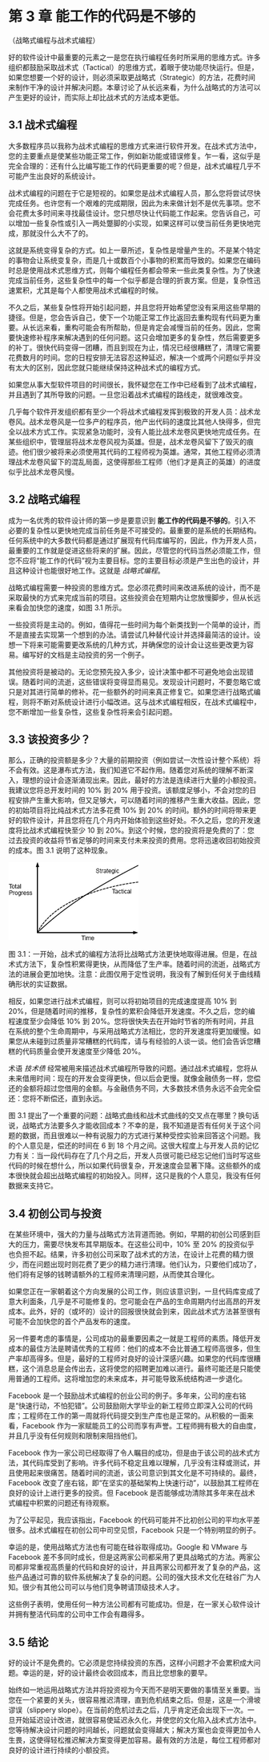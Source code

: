 # 第 3 章 能工作的代码是不够的
（战略式编程与战术式编程）

好的软件设计中最重要的元素之一是您在执行编程任务时所采用的思维方式。许多组织都鼓励采取战术式（Tactical）的思维方式，着眼于使功能尽快运行。但是，如果您想要一个好的设计，则必须采取更战略式（Strategic）的方法，花费时间来制作干净的设计并解决问题。本章讨论了从长远来看，为什么战略式的方法可以产生更好的设计，而实际上却比战术式的方法成本更低。

## 3.1 战术式编程

大多数程序员以我称为战术式编程的思维方式来进行软件开发。在战术式方法中，您的主要重点是使某些功能正常工作，例如新功能或错误修复。乍一看，这似乎是完全合理的：还有什么比编写能工作的代码更重要的呢？但是，战术式编程几乎不可能产生出良好的系统设计。

战术式编程的问题在于它是短视的。如果您是战术式编程人员，那么您将尝试尽快完成任务。也许您有一个艰难的完成期限，因此为未来做计划不是优先事项。您不会花费太多时间来寻找最佳设计。您只想尽快让代码能工作起来。您告诉自己，可以增加一些复杂性或引入一两处蹩脚的小实现，如果这样可以使当前任务更快地完成，那就没什么大不了的。

这就是系统变得复杂的方式。如上一章所述，复杂性是增量产生的。不是某个特定的事物会让系统变复杂，而是几十或数百个小事物的积累而导致的。如果您在编码时总是使用战术式思维方式，则每个编程任务都会带来一些此类复杂性。为了快速完成当前任务，这些复杂性中的每一个似乎都是合理的折衷方案。但是，复杂性迅速累积，尤其是每个人都使用战术式编程的时候。

不久之后，某些复杂性将开始引起问题，并且您将开始希望您没有采用这些早期的捷径。但是，您会告诉自己，使下一个功能正常工作比返回去重构现有代码更为重要。从长远来看，重构可能会有所帮助，但是肯定会减慢当前的任务。因此，您需要快速修补程序来解决遇到的任何问题。这只会增加更多的复杂性，然后需要更多的补丁。很快代码变得一团糟，而且到现在为止，情况已经很糟糕了，清理它需要花费数月的时间。您的日程安排无法容忍这种延迟，解决一个或两个问题似乎并没有太大的区别，因此您就只能继续保持这种战术式的编程方式。

如果您从事大型软件项目的时间很长，我怀疑您在工作中已经看到了战术式编程，并且遇到了其所导致的问题。一旦您沿着战术式编程的路线走，就很难改变。

几乎每个软件开发组织都有至少一个将战术式编程发挥到极致的开发人员：战术龙卷风。战术龙卷风是一位多产的程序员，他产出代码的速度比其他人快得多，但完全以战术方式工作。实现紧急功能时，没有人能比战术龙卷风更快地完成任务。在某些组织中，管理层将战术龙卷风视为英雄。但是，战术龙卷风留下了毁灭的痕迹。他们很少被将来必须使用其代码的工程师视为英雄。通常，其他工程师必须清理战术龙卷风留下的混乱局面，这使得那些工程师（他们才是真正的英雄）的进度似乎比战术龙卷风慢。

## 3.2 战略式编程

成为一名优秀的软件设计师的第一步是要意识到 **能工作的代码是不够的**。引入不必要的复杂性以更快地完成当前任务是不可接受的。最重要的是系统的长期结构。任何系统中的大多数代码都是通过扩展现有代码库编写的，因此，作为开发人员，最重要的工作就是促进这些将来的扩展。因此，尽管您的代码当然必须能工作，但您不应将“能工作的代码”视为主要目标。您的主要目标必须是产生出色的设计，并且这种设计也能很好地工作。这就是 *战略式编程*。

战略式编程需要一种投资的思维方式。您必须花费时间来改进系统的设计，而不是采取最快的方式来完成当前的项目。这些投资会在短期内让您放慢脚步，但从长远来看会加快您的速度，如图 3.1 所示。

一些投资将是主动的。例如，值得花一些时间为每个新类找到一个简单的设计，而不是直接去实现第一个想到的办法。请尝试几种替代设计并选择最简洁的设计。设想一下将来可能需要更改系统的几种方式，并确保您的设计会让这些更改更为容易。编写好的文档是主动投资的另一个例子。

其他投资将是被动的。无论您预先投入多少，设计决策中都不可避免地会出现错误。随着时间的流逝，这些错误将变得显而易见。发现设计问题时，不要忽略它或只是对其进行简单的修补。花一些额外的时间来真正修复它。如果您进行战略式编程，则将不断对系统设计进行小幅改进。这与战术式编程相反，在战术式编程中，您不断增加一些复杂性，这些复杂性将来会引起问题。

## 3.3 该投资多少？

那么，正确的投资额是多少？大量的前期投资（例如尝试一次性设计整个系统）将不会有效。这是瀑布式方法，我们知道它不起作用。随着您对系统的理解不断深入，理想的设计会逐渐涌现出来。因此，最好的方法是连续进行大量的小额投资 ​​。我建议您将总开发时间的 10% 到 20% 用于投资。该额度足够小，不会对您的日程安排产生重大影响，但又足够大，可以随着时间的推移产生重大收益。因此，您的初始项目将比纯战术式方法多花费 10% 到 20% 的时间。额外的时间将带来更好的软件设计，并且您将在几个月内开始体验到这些好处。不久之后，您的开发速度将比战术式编程快至少 10 到 20%。到这个时候，您的投资将是免费的了：您过去投资的收益将节省足够的时间来支付未来投资的费用。您将迅速收回初始投资的成本。图 3.1 说明了这种现象。

![](./figures/00011.jpeg)

图 3.1：一开始，战术式的编程方法将比战略式方法更快地取得进展。但是，在战术式方法下，复杂性积累得更快，从而降低了生产率。随着时间的流逝，战略式方法的进展会更加地快。注意：此图仅用于定性说明，我没有了解到任何关于曲线精确形状的实证数据。

相反，如果您进行战术式编程，则可以将初始项目的完成速度提高 10% 到 20%，但是随着时间的推移，复杂性的累积会降低开发速度。不久之后，您的编程速度至少会降低 10% 到 20%。您将很快失去在开始时节省的所有时间，并且在系统的整个生命周期中，与采用战略式方法相比，您的开发速度将更加缓慢。如果您从未碰到过质量非常糟糕的代码库，请与有经验的人谈一谈。他们会告诉您糟糕的代码质量会使开发速度至少降低 20%。

术语 *技术债* 经常被用来描述战术式编程所导致的问题。通过战术式编程，您将从未来借用时间：现在的开发会变得更快，但以后会更慢。就像金融债务一样，您偿还的金额将超过您借用的金额。与金融债务不同，大多数技术债务永远不会完全偿还：您将不断偿还，直到永远。

图 3.1 提出了一个重要的问题：战略式曲线和战术式曲线的交叉点在哪里？换句话说，战略式方法要多久才能收回成本？不幸的是，我不知道是否有任何关于这个问题的数据，而且很难以一种有说服力的方式进行某种受控实验来回答这个问题。我的个人意见是，偿还的时间在 6 到 18 个月之间。这很大程度上与开发人员的记忆力有关：当一段代码存在了几个月之后，开发人员很可能已经忘记他们当时写这些代码的时候在想什么，所以如果代码很复杂，开发速度会显著下降。这些额外的成本很快就会超出战略式编程的初始投入。同样，这只是我的个人意见，我没有任何数据来支持它。

## 3.4 初创公司与投资

在某些环境中，强大的力量与战略式方法背道而驰。例如，早期的初创公司感到巨大的压力，需要尽快发布其早期版本。在这些公司中，10% 至 20% 的投资似乎也负担不起。结果，许多初创公司采取了战术式的方法，在设计上花费的精力很少，而在问题出现时则花费了更少的精力进行清理。他们认为，只要他们成功了，他们将有足够的钱聘请额外的工程师来清理问题，从而使其合理化。

如果您正在一家朝着这个方向发展的公司工作，则应该意识到，一旦代码库变成了意大利面条，几乎是不可能修复的。您可能会在产品的生命周期内付出高昂的开发成本。此外，好的（或坏的）设计的回报很快就会到来，因此战术式方法甚至很有可能不会加快您的首个产品发布的速度。

另一件要考虑的事情是，公司成功的最重要因素之一就是工程师的素质。降低开发成本的最佳方法是聘请优秀的工程师：他们的成本不会比普通工程师高很多，但生产率却高得多。但是，最好的工程师对良好的设计深感兴趣。如果您的代码库很糟糕，这个消息总是会传出去，这将使您的招聘更加难以进行。最终可能还是只能使用普通的工程师。这将增加您的未来成本，并可能导致系统结构进一步退化。

Facebook 是一个鼓励战术式编程的创业公司的例子。多年来，公司的座右铭是“快速行动，不怕犯错”。公司鼓励刚大学毕业的新工程师立即深入公司的代码库；工程师在工作的第一周就将代码提交到生产库也是正常的。从积极的一面来看，Facebook 作为一家赋能员工的公司而享有声誉。工程师拥有极大的自由度，并且几乎没有任何规则和限制来阻挡他们。

Facebook 作为一家公司已经取得了令人瞩目的成功，但是由于该公司的战术式方法，其代码库受到了影响。许多代码不稳定且难以理解，几乎没有注释或测试，并且使用起来很痛苦。随着时间的流逝，该公司意识到其文化是不可持续的。最终，Facebook 改变了座右铭，即“在坚实的基础架构上快速行动”，以鼓励其工程师在良好的设计上进行更多的投资。但 Facebook 是否能够成功清除其多年来在战术式编程中积累的问题还有待观察。

为了公平起见，我应该指出，Facebook 的代码可能并不比初创公司的平均水平差很多。战术式编程在初创公司中司空见惯，Facebook 只是一个特别明显的例子。

幸运的是，使用战略式方法也有可能在硅谷取得成功。Google 和 VMware 与 Facebook 差不多同时成长，但是这两家公司都采用了更具战略式的方法。两家公司都非常重视高质量的代码和良好的设计，并且两家公司都开发了复杂的产品，这些产品通过可靠的软件系统解决了复杂的问题。公司的强大技术文化在硅谷广为人知。很少有其他公司可以与他们竞争聘请顶级技术人才。

这些例子表明，使用任何一种方法公司都有可能成功。但是，在一家关心软件设计并拥有整洁代码库的公司中工作会有趣得多。

## 3.5 结论

好的设计不是免费的。它必须是您持续投资的东西，这样小问题才不会累积成大问题。幸运的是，好的设计最终会收回成本，而且比您想象的要早。

始终如一地运用战略式方法并将投资视为今天而不是明天要做的事情至关重要。当您在一个紧要的关头，很容易推迟清理，直到危机结束之后。但是，这是一个滑坡谬误（slippery slope）。在当前的危机过去之后，几乎肯定还会出现下一次。一旦开始延迟设计改进，就很容易使延迟永久化，并使您的文化陷入战术式方法中。您等待解决设计问题的时间越长，问题就会变得越大；解决方案也会变得更加令人生畏，这使得轻松推迟解决方案变得更加容易。最有效的方法是，每位工程师都对良好的设计进行持续的小额投资。
